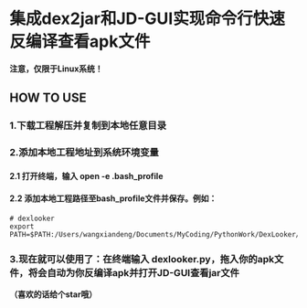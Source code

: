 # 集成dex2jar和JD-GUI实现命令行快速反编译查看apk文件
**注意，仅限于Linux系统！**

## HOW TO USE
### 1.下载工程解压并复制到本地任意目录
### 2.添加本地工程地址到系统环境变量
#### 2.1 打开终端，输入 open -e .bash_profile
#### 2.2 添加本地工程路径至bash_profile文件并保存。例如：
	# dexlooker
	export PATH=$PATH:/Users/wangxiandeng/Documents/MyCoding/PythonWork/DexLooker/dexlooker
### 3.现在就可以使用了：在终端输入 dexlooker.py，拖入你的apk文件，将会自动为你反编译apk并打开JD-GUI查看jar文件

**（喜欢的话给个star哦）**
         